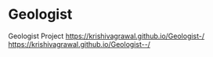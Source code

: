 # Geologist
Geologist Project
https://krishivagrawal.github.io/Geologist-/
https://krishivagrawal.github.io/Geologist--/
